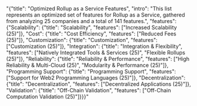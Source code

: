 "{\"title\": \"Optimized Rollup as a Service Features\", \"intro\": \"This list represents an optimized set of features for Rollup as a Service, gathered from analyzing 25 companies and a total of 141 features.\", \"features\": {\"Scalability\": {\"title\": \"Scalability\", \"features\": [\"Increased Scalability (25)\"]}, \"Cost\": {\"title\": \"Cost Efficiency\", \"features\": [\"Reduced Fees (25)\"]}, \"Customization\": {\"title\": \"Customization\", \"features\": [\"Customization (25)\"]}, \"Integration\": {\"title\": \"Integration & Flexibility\", \"features\": [\"Natively Integrated Tools & Services (25)\", \"Flexible Rollups (25)\"]}, \"Reliability\": {\"title\": \"Reliability & Performance\", \"features\": [\"High Reliability & Multi-Cloud (25)\", \"Modularity & Performance (25)\"]}, \"Programming Support\": {\"title\": \"Programming Support\", \"features\": [\"Support for Web2 Programming Languages (25)\"]}, \"Decentralization\": {\"title\": \"Decentralization\", \"features\": [\"Decentralized Applications (25)\"]}, \"Validation\": {\"title\": \"Off-Chain Validation\", \"features\": [\"Off-Chain Computation Validation (25)\"]}}}"